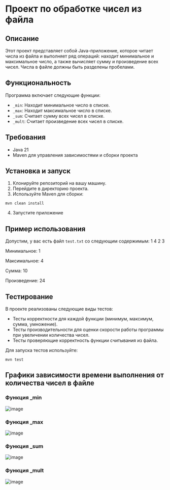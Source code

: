# Проект по обработке чисел из файла

## Описание
Этот проект представляет собой Java-приложение, которое читает числа из файла и выполняет ряд операций: находит минимальное и максимальное число, а также вычисляет сумму и произведение всех чисел. Числа в файле должны быть разделены пробелами.

## Функциональность
Программа включает следующие функции:
- `_min`: Находит минимальное число в списке.
- `_max`: Находит максимальное число в списке.
- `_sum`: Считает сумму всех чисел в списке.
- `_mult`: Считает произведение всех чисел в списке.

## Требования
- Java 21
- Maven для управления зависимостями и сборки проекта

## Установка и запуск
1. Клонируйте репозиторий на вашу машину.
2. Перейдите в директорию проекта.
3. Используйте Maven для сборки:
```
mvn clean install
```
4. Запустите приложение
   
## Пример использования
Допустим, у вас есть файл `test.txt` со следующим содержимым:
1 4 2 3

Минимальное: 1

Максимальное: 4

Сумма: 10

Произведение: 24

## Тестирование
В проекте реализованы следующие виды тестов:
- Тесты корректности для каждой функции (минимум, максимум, сумма, умножение).
- Тесты производительности для оценки скорости работы программы при увеличении количества чисел.
- Тесты проверяющие корректность функции считывания из файла.

Для запуска тестов используйте:
```
mvn test
```

## Графики зависимости времени выполнения от количества чисел в файле

### Функция _min
![image](https://github.com/linagolubeva22/tp_Tz2/assets/167909356/8869f4fc-5e0b-4f28-be23-2b0bd045d855)

### Функция _max
![image](https://github.com/linagolubeva22/tp_Tz2/assets/167909356/d1fa5ab0-7c06-44cd-a1e1-12e96d6d324a)

### Функция _sum
![image](https://github.com/linagolubeva22/tp_Tz2/assets/167909356/a3af2124-20de-4827-82b5-b7f63ef0f6ce)

### Функция _mult
![image](https://github.com/linagolubeva22/tp_Tz2/assets/167909356/f36baec5-8397-4c9f-8e64-6eaf11cb3886)

